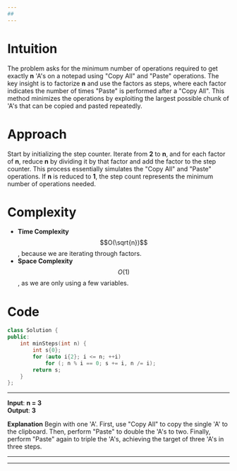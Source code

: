 ```yaml
---
##
---
```

# Intuition
The problem asks for the minimum number of operations required to get exactly **n** 'A's on a notepad using "Copy All" and "Paste" operations. The key insight is to factorize **n** and use the factors as steps, where each factor indicates the number of times "Paste" is performed after a "Copy All". This method minimizes the operations by exploiting the largest possible chunk of 'A's that can be copied and pasted repeatedly.

# Approach
Start by initializing the step counter. Iterate from **2** to **n**, and for each factor of **n**, reduce **n** by dividing it by that factor and add the factor to the step counter. This process essentially simulates the "Copy All" and "Paste" operations. If **n** is reduced to **1**, the step count represents the minimum number of operations needed.


# Complexity
- **Time Complexity** $$O(\sqrt{n})$$, because we are iterating through factors.
- **Space Complexity** $$O(1)$$, as we are only using a few variables.


# Code
```cpp []
class Solution {
public:
    int minSteps(int n) {
        int s{0};
        for (auto i{2}; i <= n; ++i)
            for (; n % i == 0; s += i, n /= i);
        return s;
    }
};

```

---
**Input**: **n = 3**  
**Output**: **3**

**Explanation** Begin with one 'A'. First, use "Copy All" to copy the single 'A' to the clipboard. Then, perform "Paste" to double the 'A's to two. Finally, perform "Paste" again to triple the 'A's, achieving the target of three 'A's in three steps.

---

---